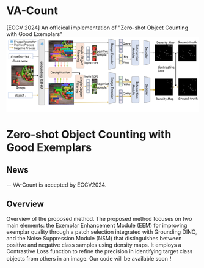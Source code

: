 # VA-Count
[ECCV 2024] An officical implementation of "Zero-shot Object Counting with Good Exemplars" 
![figure](figure.png)
# Zero-shot Object Counting with Good Exemplars
## News
-- VA-Count is accepted by ECCV2024. 
## Overview 
Overview of the proposed method. The proposed method focuses on two main elements: the Exemplar Enhancement Module (EEM) for improving exemplar quality through a patch selection integrated with Grounding DINO, and the Noise Suppression Module (NSM) that distinguishes between positive and negative class samples using density maps. It employs a Contrastive Loss function to refine the precision in identifying target class objects from others in an image.
Our code will be available soon！
